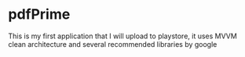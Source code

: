 # pdfPrime
This is my first application that I will upload to playstore, it uses MVVM clean architecture and several recommended libraries by google

